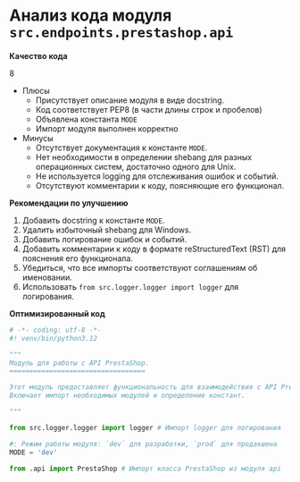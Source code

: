 # Анализ кода модуля `src.endpoints.prestashop.api`

**Качество кода**

8
-  Плюсы
    - Присутствует описание модуля в виде docstring.
    - Код соответствует PEP8 (в части длины строк и пробелов)
    - Объявлена константа `MODE`
    - Импорт модуля выполнен корректно
-  Минусы
    - Отсутствует документация к константе `MODE`.
    - Нет необходимости в определении shebang для разных операционных систем, достаточно одного для Unix.
    - Не используется logging для отслеживания ошибок и событий.
    - Отсутствуют комментарии к коду, поясняющие его функционал.

**Рекомендации по улучшению**

1.  Добавить docstring к константе `MODE`.
2.  Удалить избыточный shebang для Windows.
3.  Добавить логирование ошибок и событий.
4.  Добавить комментарии к коду в формате reStructuredText (RST) для пояснения его функционала.
5.  Убедиться, что все импорты соответствуют соглашениям об именовании.
6.  Использовать `from src.logger.logger import logger` для логирования.

**Оптимизированный код**

```python
# -*- coding: utf-8 -*-
#! venv/bin/python3.12

"""
Модуль для работы с API PrestaShop.
==================================

Этот модуль предоставляет функциональность для взаимодействия с API PrestaShop.
Включает импорт необходимых модулей и определение констант.

"""

from src.logger.logger import logger # Импорт logger для логирования

#: Режим работы модуля: `dev` для разработки, `prod` для продакшена
MODE = 'dev'

from .api import PrestaShop # Импорт класса PrestaShop из модуля api
```